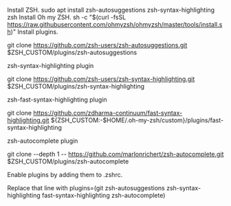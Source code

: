 Install ZSH.
sudo apt install zsh-autosuggestions zsh-syntax-highlighting zsh
Install Oh my ZSH.
sh -c "$(curl -fsSL https://raw.githubusercontent.com/ohmyzsh/ohmyzsh/master/tools/install.sh)"
Install plugins.

git clone https://github.com/zsh-users/zsh-autosuggestions.git $ZSH_CUSTOM/plugins/zsh-autosuggestions

zsh-syntax-highlighting plugin

git clone https://github.com/zsh-users/zsh-syntax-highlighting.git $ZSH_CUSTOM/plugins/zsh-syntax-highlighting

zsh-fast-syntax-highlighting plugin

git clone https://github.com/zdharma-continuum/fast-syntax-highlighting.git ${ZSH_CUSTOM:-$HOME/.oh-my-zsh/custom}/plugins/fast-syntax-highlighting

zsh-autocomplete plugin

git clone --depth 1 -- https://github.com/marlonrichert/zsh-autocomplete.git $ZSH_CUSTOM/plugins/zsh-autocomplete

Enable plugins by adding them to .zshrc.

Replace that line with plugins=(git zsh-autosuggestions zsh-syntax-highlighting fast-syntax-highlighting zsh-autocomplete)
